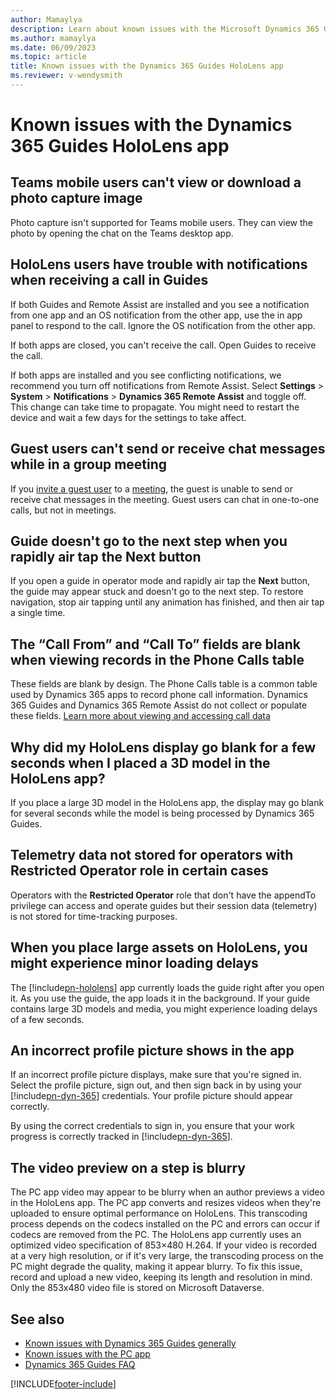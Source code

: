 ```yaml
---
author: Mamaylya
description: Learn about known issues with the Microsoft Dynamics 365 Guides HoloLens app.
ms.author: mamaylya
ms.date: 06/09/2023
ms.topic: article
title: Known issues with the Dynamics 365 Guides HoloLens app
ms.reviewer: v-wendysmith
---
```


# Known issues with the Dynamics 365 Guides HoloLens app

## Teams mobile users can't view or download a photo capture image

Photo capture isn't supported for Teams mobile users. They can view the photo by opening the chat on the Teams desktop app.

## HoloLens users have trouble with notifications when receiving a call in Guides

If both Guides and Remote Assist are installed and you see a notification from one app and an OS notification from the other app, use the in app panel to respond to the call. Ignore the OS notification from the other app.

If both apps are closed, you can't receive the call. Open Guides to receive the call.

If both apps are installed and you see conflicting notifications, we recommend you turn off notifications from Remote Assist. Select **Settings** > **System** > **Notifications** > **Dynamics 365 Remote Assist** and toggle off. This change can take time to propagate. You might need to restart the device and wait a few days for the settings to take affect.

## Guest users can't send or receive chat messages while in a group meeting

If you [invite a guest user](admin-add-guest-user.md) to a [meeting](calling-meetings.md), the guest is unable to send or receive chat messages in the meeting. Guest users can chat in one-to-one calls, but not in meetings.

## Guide doesn't go to the next step when you rapidly air tap the Next button

If you open a guide in operator mode and rapidly air tap the **Next** button, the guide may appear stuck and doesn't go to the next step. To restore navigation, stop air tapping until any animation has finished, and then air tap a single time.

## The “Call From” and “Call To” fields are blank when viewing records in the Phone Calls table

These fields are blank by design. The Phone Calls table is a common table used by Dynamics 365 apps to record phone call information. Dynamics 365 Guides and Dynamics 365 Remote Assist do not collect or populate these fields. [Learn more about viewing and accessing call data](call-logging.md)

## Why did my HoloLens display go blank for a few seconds when I placed a 3D model in the HoloLens app?

If you place a large 3D model in the HoloLens app, the display may go blank for several seconds while the model is being processed by Dynamics 365 Guides.

## Telemetry data not stored for operators with **Restricted Operator** role in certain cases

Operators with the **Restricted Operator** role that don't have the appendTo privilege can access and operate guides but their session data (telemetry) is not stored for time-tracking purposes.

## When you place large assets on HoloLens, you might experience minor loading delays

The [!include[pn-hololens](../includes/pn-hololens.md)] app currently loads the guide right after you open it. As you use the guide, the app loads it in the background. If your guide contains large 3D models and media, you might experience loading delays of a few seconds.

## An incorrect profile picture shows in the app 

If an incorrect profile picture displays, make sure that you're signed in. Select the profile picture, sign out, and then sign back in by using your [!include[pn-dyn-365](../includes/pn-dyn-365.md)] credentials. Your profile picture should appear correctly.

By using the correct credentials to sign in, you ensure that your work progress is correctly tracked in [!include[pn-dyn-365](../includes/pn-dyn-365.md)].

## The video preview on a step is blurry

The PC app video may appear to be blurry when an author previews a video in the HoloLens app. The PC app converts and resizes videos when they're uploaded to ensure optimal performance on HoloLens. This transcoding process depends on the codecs installed on the PC and errors can occur if codecs are removed from the PC. The  HoloLens app currently uses an optimized video specification of 853×480 H.264. If your video is recorded at a very high resolution, or if it's very large, the transcoding process on the PC might degrade the quality, making it appear blurry. To fix this issue, record and upload a new video, keeping its length and resolution in mind. Only the 853x480 video file is stored on Microsoft Dataverse.

## See also

- [Known issues with Dynamics 365 Guides generally](known-issues.md)
- [Known issues with the PC app](known-issues-pc-app.md)
- [Dynamics 365 Guides FAQ](faq.md)


[!INCLUDE[footer-include](../includes/footer-banner.md)]
